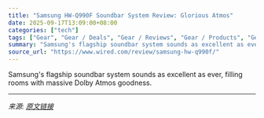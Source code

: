 ```yaml
---
title: "Samsung HW-Q990F Soundbar System Review: Glorious Atmos"
date: 2025-09-17T13:09:00+08:00
categories: ["tech"]
tags: ["Gear", "Gear / Deals", "Gear / Reviews", "Gear / Products", "Gear / Products / Audio", "Gear / Products / Speakers", "Shopping", "review", "Samsung", "home entertainment", "audio", "Reviews", "Speakers", "Soundbars", "Product Review"]
summary: "Samsung's flagship soundbar system sounds as excellent as ever, filling rooms with massive Dolby Atmos goodness."
source_url: "https://www.wired.com/review/samsung-hw-q990f/"
---
```


Samsung's flagship soundbar system sounds as excellent as ever, filling rooms with massive Dolby Atmos goodness.

---

*来源: [原文链接](https://www.wired.com/review/samsung-hw-q990f/)*
